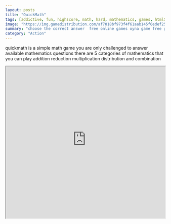 ```yaml
---
layout: posts
title: "QuickMath"
tags: [addictive, fun, highscore, math, hard, mathematics, games, html5, quick, html5, casual, education, dreamlygames, quickmath, free, online, games, oyna, game, free, games, play, play, games]
image: "https://img.gamedistribution.com/af7018bf973f4f61aab145f0edef25a1-512x384.jpeg"
summary: "choose the correct answer  free online games oyna game free games play play games"
category: "Action"
---
```


quickmath is a simple math game you are only challenged to answer available mathematics questions there are 5 categories of mathematics that you can play addition reduction multiplication distribution and combination

<iframe width="100%" height="480px;" src="https://html5.gamedistribution.com/af7018bf973f4f61aab145f0edef25a1/"></iframe>